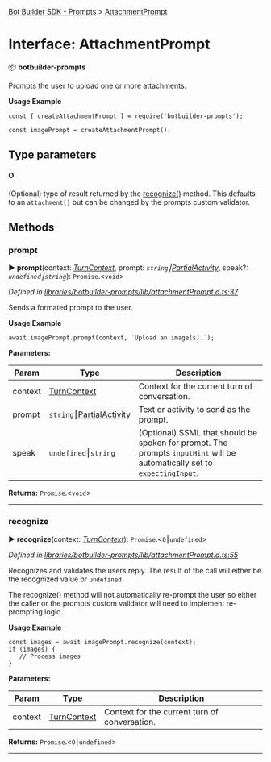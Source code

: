[Bot Builder SDK - Prompts](../README.md) > [AttachmentPrompt](../interfaces/botbuilder_prompts.attachmentprompt.md)



# Interface: AttachmentPrompt


:package: **botbuilder-prompts**

Prompts the user to upload one or more attachments.

**Usage Example**

    const { createAttachmentPrompt } = require('botbuilder-prompts');

    const imagePrompt = createAttachmentPrompt();

## Type parameters
#### O 

(Optional) type of result returned by the [recognize()](#recognize) method. This defaults to an `attachment[]` but can be changed by the prompts custom validator.


## Methods
<a id="prompt"></a>

###  prompt

► **prompt**(context: *[TurnContext]()*, prompt: *`string`⎮[Partial]()[Activity]()*, speak?: *`undefined`⎮`string`*): `Promise`.<`void`>



*Defined in [libraries/botbuilder-prompts/lib/attachmentPrompt.d.ts:37](https://github.com/Microsoft/botbuilder-js/blob/e54b802/libraries/botbuilder-prompts/lib/attachmentPrompt.d.ts#L37)*



Sends a formated prompt to the user.

**Usage Example**

    await imagePrompt.prompt(context, `Upload an image(s).`);


**Parameters:**

| Param | Type | Description |
| ------ | ------ | ------ |
| context | [TurnContext]()   |  Context for the current turn of conversation. |
| prompt | `string`⎮[Partial]()[Activity]()   |  Text or activity to send as the prompt. |
| speak | `undefined`⎮`string`   |  (Optional) SSML that should be spoken for prompt. The prompts `inputHint` will be automatically set to `expectingInput`. |





**Returns:** `Promise`.<`void`>





___

<a id="recognize"></a>

###  recognize

► **recognize**(context: *[TurnContext]()*): `Promise`.<`O`⎮`undefined`>



*Defined in [libraries/botbuilder-prompts/lib/attachmentPrompt.d.ts:55](https://github.com/Microsoft/botbuilder-js/blob/e54b802/libraries/botbuilder-prompts/lib/attachmentPrompt.d.ts#L55)*



Recognizes and validates the users reply. The result of the call will either be the recognized value or `undefined`.

The recognize() method will not automatically re-prompt the user so either the caller or the prompts custom validator will need to implement re-prompting logic.

**Usage Example**

    const images = await imagePrompt.recognize(context);
    if (images) {
       // Process images
    }


**Parameters:**

| Param | Type | Description |
| ------ | ------ | ------ |
| context | [TurnContext]()   |  Context for the current turn of conversation. |





**Returns:** `Promise`.<`O`⎮`undefined`>





___


